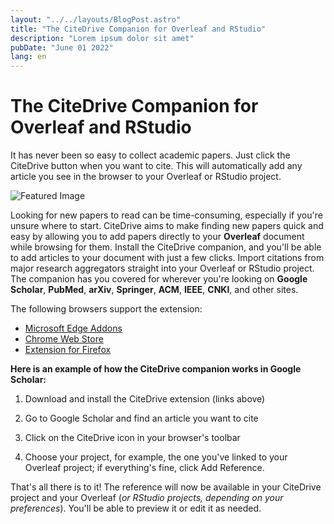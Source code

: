 ```yaml
---
layout: "../../layouts/BlogPost.astro"
title: "The CiteDrive Companion for Overleaf and RStudio"
description: "Lorem ipsum dolor sit amet"
pubDate: "June 01 2022"
lang: en
---
```


# The CiteDrive Companion for Overleaf and RStudio

It has never been so easy to collect academic papers. Just click the CiteDrive button when you want to cite. This will automatically add any article you see in the browser to your Overleaf or RStudio project.

![Featured Image](https://images.prismic.io/citedrive/b93d8c44-bc7f-4fbd-887f-598ed9ecc096_Screenshot%202022-07-01%20at%2015.08.24.png?ixlib=gatsbyFP&auto=compress%2Cformat&fit=max&q=50&w=1722&h=964)

Looking for new papers to read can be time-consuming, especially if you're unsure where to start. CiteDrive aims to make finding new papers quick and easy by allowing you to add papers directly to your **Overleaf** document while browsing for them. Install the CiteDrive companion, and you'll be able to add articles to your document with just a few clicks. Import citations from major research aggregators straight into your Overleaf or RStudio project. The companion has you covered for wherever you're looking on **Google Scholar**, **PubMed**, **arXiv**, **Springer**, **ACM**, **IEEE**, **CNKI**, and other sites. 

The following browsers support the extension:

-   [Microsoft Edge Addons](https://microsoftedge.microsoft.com/addons/detail/citedrive-bibtex-compan/kpmepfpbjehnlgfbcnbmgihklkkmfnpo)
-   [Chrome Web Store](https://chrome.google.com/webstore/detail/citedrive-bibtex-companio/gmmonfphegngpcbcapfbgembkjeookik) 
-   [Extension for Firefox](https://addons.mozilla.org/af/firefox/addon/citedrive-companion/)

**Here is an example of how the CiteDrive companion works in Google Scholar:**

1. Download and install the CiteDrive extension (links above)

2. Go to Google Scholar and find an article you want to cite

3. Click on the CiteDrive icon in your browser's toolbar

4. Choose your project, for example, the one you've linked to your Overleaf project; if everything's fine, click Add Reference.

That's all there is to it! The reference will now be available in your CiteDrive project and your Overleaf (_or RStudio projects, depending on your preferences_). You'll be able to preview it or edit it as needed.

